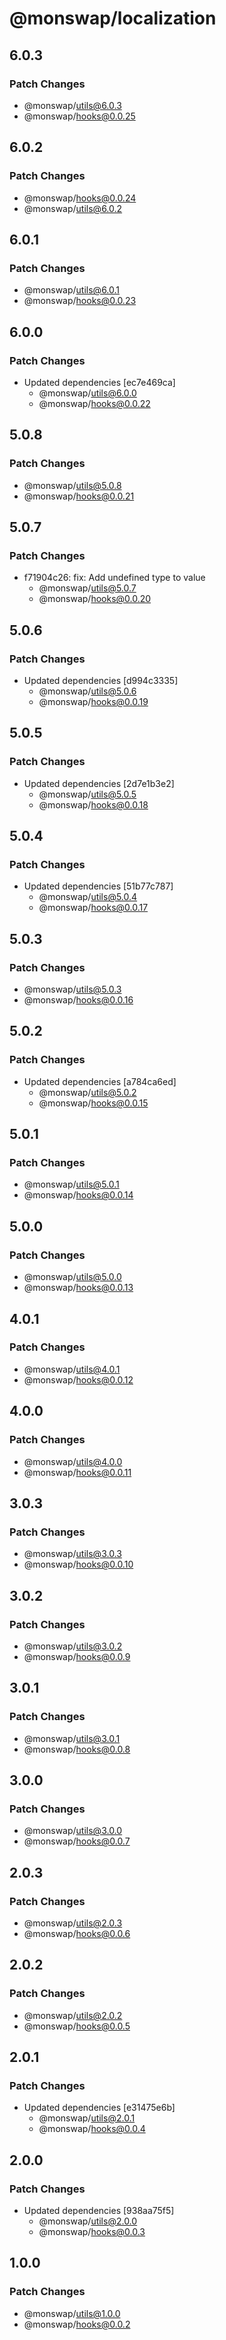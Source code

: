 # @monswap/localization

## 6.0.3

### Patch Changes

- @monswap/utils@6.0.3
- @monswap/hooks@0.0.25

## 6.0.2

### Patch Changes

- @monswap/hooks@0.0.24
- @monswap/utils@6.0.2

## 6.0.1

### Patch Changes

- @monswap/utils@6.0.1
- @monswap/hooks@0.0.23

## 6.0.0

### Patch Changes

- Updated dependencies [ec7e469ca]
  - @monswap/utils@6.0.0
  - @monswap/hooks@0.0.22

## 5.0.8

### Patch Changes

- @monswap/utils@5.0.8
- @monswap/hooks@0.0.21

## 5.0.7

### Patch Changes

- f71904c26: fix: Add undefined type to value
  - @monswap/utils@5.0.7
  - @monswap/hooks@0.0.20

## 5.0.6

### Patch Changes

- Updated dependencies [d994c3335]
  - @monswap/utils@5.0.6
  - @monswap/hooks@0.0.19

## 5.0.5

### Patch Changes

- Updated dependencies [2d7e1b3e2]
  - @monswap/utils@5.0.5
  - @monswap/hooks@0.0.18

## 5.0.4

### Patch Changes

- Updated dependencies [51b77c787]
  - @monswap/utils@5.0.4
  - @monswap/hooks@0.0.17

## 5.0.3

### Patch Changes

- @monswap/utils@5.0.3
- @monswap/hooks@0.0.16

## 5.0.2

### Patch Changes

- Updated dependencies [a784ca6ed]
  - @monswap/utils@5.0.2
  - @monswap/hooks@0.0.15

## 5.0.1

### Patch Changes

- @monswap/utils@5.0.1
- @monswap/hooks@0.0.14

## 5.0.0

### Patch Changes

- @monswap/utils@5.0.0
- @monswap/hooks@0.0.13

## 4.0.1

### Patch Changes

- @monswap/utils@4.0.1
- @monswap/hooks@0.0.12

## 4.0.0

### Patch Changes

- @monswap/utils@4.0.0
- @monswap/hooks@0.0.11

## 3.0.3

### Patch Changes

- @monswap/utils@3.0.3
- @monswap/hooks@0.0.10

## 3.0.2

### Patch Changes

- @monswap/utils@3.0.2
- @monswap/hooks@0.0.9

## 3.0.1

### Patch Changes

- @monswap/utils@3.0.1
- @monswap/hooks@0.0.8

## 3.0.0

### Patch Changes

- @monswap/utils@3.0.0
- @monswap/hooks@0.0.7

## 2.0.3

### Patch Changes

- @monswap/utils@2.0.3
- @monswap/hooks@0.0.6

## 2.0.2

### Patch Changes

- @monswap/utils@2.0.2
- @monswap/hooks@0.0.5

## 2.0.1

### Patch Changes

- Updated dependencies [e31475e6b]
  - @monswap/utils@2.0.1
  - @monswap/hooks@0.0.4

## 2.0.0

### Patch Changes

- Updated dependencies [938aa75f5]
  - @monswap/utils@2.0.0
  - @monswap/hooks@0.0.3

## 1.0.0

### Patch Changes

- @monswap/utils@1.0.0
- @monswap/hooks@0.0.2
